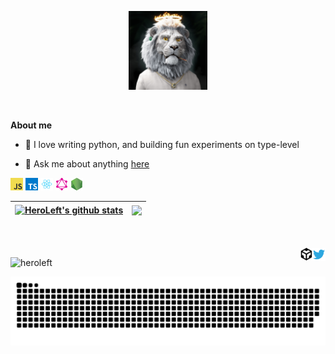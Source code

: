 <p align="center"><a href="https://HeroLeft.github.io"><img width="25%" alt="Hello, I'm another. I do open source!" src="./assets/gh-readme-header.png" /></a></p>

<br />

**About me**

- 🦢 I love writing python, and building fun experiments on type-level

- 💬 Ask me about anything [here](https://github.com/HeroLeft/readme/issues/1)

<code><img height="20" alt="javascript" src="https://raw.githubusercontent.com/github/explore/80688e429a7d4ef2fca1e82350fe8e3517d3494d/topics/javascript/javascript.png"></code>
<code><img height="20" alt="typescript" src="https://raw.githubusercontent.com/github/explore/80688e429a7d4ef2fca1e82350fe8e3517d3494d/topics/typescript/typescript.png"></code>
<code><img height="20" alt="react" src="https://raw.githubusercontent.com/github/explore/80688e429a7d4ef2fca1e82350fe8e3517d3494d/topics/react/react.png"></code>
<code><img height="20" alt="graphql" src="https://raw.githubusercontent.com/github/explore/5c058a388828bb5fde0bcafd4bc867b5bb3f26f3/topics/graphql/graphql.png"></code>
<code><img height="20" alt="nodejs" src="https://raw.githubusercontent.com/github/explore/80688e429a7d4ef2fca1e82350fe8e3517d3494d/topics/nodejs/nodejs.png"></code>    


| <a href="https://github.com/HeroLeft/github-readme-stats"><img align="center" src="https://github-readme-stats.vercel.app/api?username=HeroLeft&show_icons=true&include_all_commits=true&theme=vue&hide_border=true" alt="HeroLeft's github stats" /></a> | <a href="https://github.com/HeroLeft/github-readme-stats"><img align="center" src="https://github-readme-stats.vercel.app/api/top-langs/?username=HeroLeft&layout=compact&theme=vue&hide_border=true" /></a> |
| ------------- | ------------- |
<br />
<br />

<a href="https://twitter.com/left_hero">
  <img align="right" alt="HeroLeft | Twitter" width="21px" src="https://raw.githubusercontent.com/HeroLeft/readme/main/assets/twitter.svg" />
</a>
<a href="https://codesandbox.io/u/HeroLeft">
  <img align="right" alt="HeroLeft | CodeSandbox" width="20px" src="https://raw.githubusercontent.com/HeroLeft/readme/main/assets/codesandbox.svg" />
</a>
<p><img align="center" src="https://github-readme-streak-stats.herokuapp.com/?user=heroleft&theme=vue&hide_border=true" alt="heroleft" /></p>
<picture>
  <source media="(prefers-color-scheme: dark)" srcset="https://raw.githubusercontent.com/platane/platane/output/github-contribution-grid-snake-dark.svg">
  <source media="(prefers-color-scheme: light)" srcset="https://raw.githubusercontent.com/platane/platane/output/github-contribution-grid-snake.svg">
  <img alt="github contribution grid snake animation" src="https://raw.githubusercontent.com/platane/platane/output/github-contribution-grid-snake.svg">
</picture>

